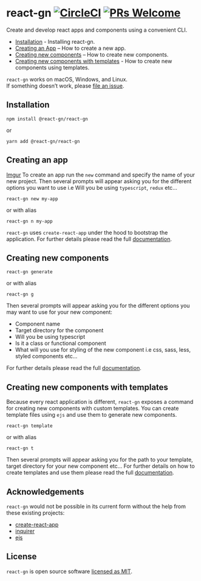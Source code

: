 # react-gn [![CircleCI](https://circleci.com/gh/NdagiStanley/python_app.svg?style=svg)](https://circleci.com/gh/D-Andreev/react-gn) [![PRs Welcome](https://img.shields.io/badge/PRs-welcome-green.svg)](https://github.com/D-Andreev/react-gn/blob/master/CONTRIBUTING.md)

Create and develop react apps and components using a convenient CLI.

- [Installation](#install) - Installing react-gn.
- [Creating an App](#creating-an-app) – How to create a new app.
- [Creating new components](#creating-components) – How to create new components.
- [Creating new components with templates](#creating-components-templates) - How to create new components using templates.

`react-gn` works on macOS, Windows, and Linux.<br>
If something doesn’t work, please [file an issue](https://github.com/D-Andreev/react-gn/issues/new).<br>

<a name="install"></a>
## Installation
```shell script
npm install @react-gn/react-gn
```
or
```shell script
yarn add @react-gn/react-gn
```

<a name="creating-an-app"></a>
## Creating an app
[Imgur](https://i.imgur.com/bRZKC1v.gifv)
To create an app run the `new` command and specify the name of your new project. Then several prompts will appear asking you for the different options you want to use i.e Will you be using `typescript`, `redux` etc...
```shell script
react-gn new my-app
```
or with alias
```shell script
react-gn n my-app
```
`react-gn` uses `create-react-app` under the hood to bootstrap the application. For further details please read the full [documentation](https://github.com/D-Andreev/react-gn).

<a name="creating-components"></a>
## Creating new components

```shell script
react-gn generate
```
or with alias
```shell script
react-gn g
```
Then several prompts will appear asking you for the different options you may want to use for your new component:
 * Component name
 * Target directory for the component
 * Will you be using typescript
 * Is it a class or functional component
 * What will you use for styling of the new component i.e css, sass, less, styled components etc...
 
 For further details please read the full [documentation](https://github.com/D-Andreev/react-gn).
 
 <a name="creating-components-templates"></a>
 ## Creating new components with templates
 Because every react application is different, `react-gn` exposes a command for creating new components with custom templates.
You can create template files using `ejs` and use them to generate new components.
 ```shell script
react-gn template
```
or with alias
```shell script
react-gn t
```
Then several prompts will appear asking you for the path to your template, target directory for your new component etc...
For further details on how to create templates and use them please read the full [documentation](https://github.com/D-Andreev/react-gn).

## Acknowledgements
`react-gn` would not be possible in its current form without the help from these existing projects:
* [create-react-app](https://github.com/facebook/create-react-app/)
* [inquirer](https://github.com/SBoudrias/Inquirer.js/)
* [ejs](https://github.com/mde/ejs)

## License
`react-gn` is open source software [licensed as MIT](https://github.com/D-Andreev/react-gn/blob/master/LICENSE).